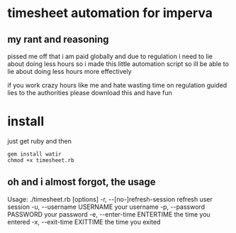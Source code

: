 # timesheet automation for imperva
## my rant and reasoning  
pissed me off that i am paid globally and due to regulation i need to lie about doing less hours
so i made this little automation script so ill be able to lie about doing less hours more effectively 

if you work crazy hours like me and hate wasting time on regulation guided lies to the authorities 
please download this and have fun


# install

just get ruby and then
```
gem install watir
chmod +x timesheet.rb
```

## oh and i almost forgot, the usage 
Usage: ./timesheet.rb [options]
    -r, --[no-]refresh-session       refresh user session
    -u, --username USERNAME          your username
    -p, --password PASSWORD          your password
    -e, --enter-time ENTERTIME       the time you entered
    -x, --exit-time EXITTIME         the time you exited



